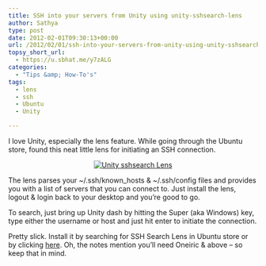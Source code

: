```yaml
---
title: SSH into your servers from Unity using unity-sshsearch-lens
author: Sathya
type: post
date: 2012-02-01T09:30:13+00:00
url: /2012/02/01/ssh-into-your-servers-from-unity-using-unity-sshsearch-lens/
topsy_short_url:
  - https://u.sbhat.me/y7zALG
categories:
  - "Tips &amp; How-To's"
tags:
  - lens
  - ssh
  - Ubuntu
  - Unity

---
```

I love Unity, especially the lens feature. While going through the Ubuntu store, found this neat little lens for initiating an SSH connection.

<p style="text-align: center;">
  <a href="https://i.imgur.com/d7tX0.jpg"><img class="aligncenter" title="Unity sshsearch Lens" src="https://i.imgur.com/d7tX0.jpg" alt="Unity sshsearch Lens"   /></a>
</p>

<p style="text-align: left;">
  The lens parses your ~/.ssh/known_hosts & ~/.ssh/config files and provides you with a list of servers that you can connect to. Just install the lens, logout & login back to your desktop and you&#8217;re good to go.
</p>

<p style="text-align: left;">
  To search, just bring up Unity dash by hitting the Super (aka Windows) key, type either the username or host and just hit enter to initiate the connection.
</p>

<p style="text-align: left;">
  Pretty slick. Install it by searching for SSH Search Lens in Ubuntu store or by clicking <a title="Unity Lens SSH Search" href="https://apt.ubuntu.com/p/unity-lens-sshsearch">here</a>. Oh, the notes mention you&#8217;ll need Oneiric & above &#8211; so keep that in mind.
</p>

<p style="text-align: left;">
